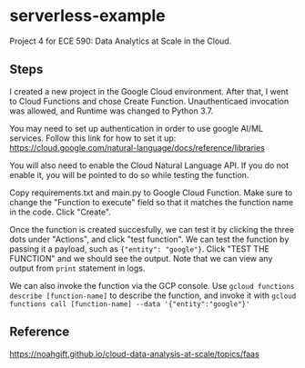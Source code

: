 # serverless-example
Project 4 for ECE 590: Data Analytics at Scale in the Cloud. 

## Steps
I created a new project in the Google Cloud environment. After that, I went to Cloud Functions and chose Create Function. Unauthenticaed invocation was allowed, and Runtime was changed to Python 3.7.

You may need to set up authentication in order to use google AI/ML services. Follow this link for how to set it up: https://cloud.google.com/natural-language/docs/reference/libraries

You will also need to enable the Cloud Natural Language API. If you do not enable it, you will be pointed to do so while testing the function. 

Copy requirements.txt and main.py to Google Cloud Function. Make sure to change the "Function to execute" field so that it matches the function name in the code. Click "Create".

Once the function is created succesfully, we can test it by clicking the three dots under "Actions", and click "test function". We can test the function by passing it a payload, such as ```{"entity": "google"}```. Click "TEST THE FUNCTION" and we should see the output. Note that we can view any output from ```print``` statement in logs.

We can also invoke the function via the GCP console. Use ```gcloud functions describe [function-name]``` to describe the function, and invoke it with ``` gcloud functions call [function-name] --data '{"entity":"google"}' ```




## Reference
https://noahgift.github.io/cloud-data-analysis-at-scale/topics/faas
